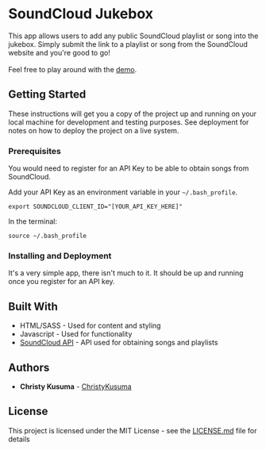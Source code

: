 # SoundCloud Jukebox

This app allows users to add any public SoundCloud playlist or song into the jukebox. Simply submit the link to a playlist or song from the SoundCloud website and you're good to go!<br><br>
Feel free to play around with the <a target="_blank" href="http://christykusuma.com/soundcloud/">demo</a>.

## Getting Started

These instructions will get you a copy of the project up and running on your local machine for development and testing purposes. See deployment for notes on how to deploy the project on a live system.

### Prerequisites

You would need to register for an API Key to be able to obtain songs from SoundCloud.

Add your API Key as an environment variable in your `~/.bash_profile`.

```
export SOUNDCLOUD_CLIENT_ID="[YOUR_API_KEY_HERE]"
```

In the terminal:

```
source ~/.bash_profile
```

### Installing and Deployment

It's a very simple app, there isn't much to it. It should be up and running once you register for an API key.

## Built With

* HTML/SASS - Used for content and styling
* Javascript - Used for functionality
* [SoundCloud API](https://developers.soundcloud.com/docs/api/guide) - API used for obtaining songs and playlists

## Authors

* **Christy Kusuma** - [ChristyKusuma](https://github.com/christykusuma)

## License

This project is licensed under the MIT License - see the [LICENSE.md](LICENSE.md) file for details